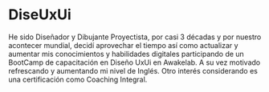 # DiseUxUi

He sido Diseñador y Dibujante Proyectista, por casi 3 décadas y por nuestro acontecer mundial, decidí aprovechar el tiempo así como actualizar y aumentar mis conocimientos y habilidades digitales participando de un BootCamp de capacitación en Diseño UxUi en Awakelab. A su vez motivado refrescando y aumentando mi nivel de Inglés. Otro interés considerando es una certificación como Coaching Integral.

